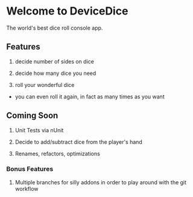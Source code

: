 ﻿<H1> Welcome to DeviceDice </H2>

<p>The world's best dice roll console app. </p>

<H2>Features</H2>

1. decide number of sides on dice

2. decide how many dice you need

3. roll your wonderful dice
  * you can even roll it again, in fact as many times as you want
  
<H2> Coming Soon </H2>

1. Unit Tests via nUnit

2. Decide to add/subtract dice from the player's hand

3. Renames, refactors, optimizations

<H3> Bonus Features </H3>

1. Multiple branches for silly addons in order to play around with the git workflow 
